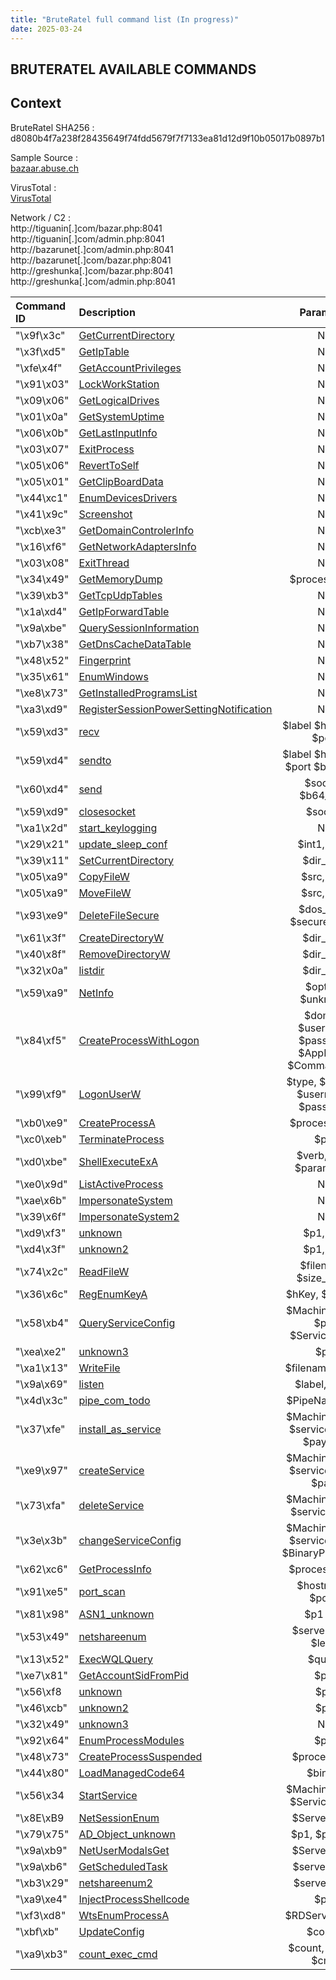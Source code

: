 ```yaml
---
title: "BruteRatel full command list (In progress)"
date: 2025-03-24 
---
```


<link rel="stylesheet" href="/css/main.css">

## BRUTERATEL AVAILABLE COMMANDS 

## Context  

BruteRatel SHA256 : d8080b4f7a238f28435649f74fdd5679f7f7133ea81d12d9f10b05017b0897b1  

Sample Source :  
[bazaar.abuse.ch](https://bazaar.abuse.ch/sample/d8080b4f7a238f28435649f74fdd5679f7f7133ea81d12d9f10b05017b0897b1/)   

VirusTotal :  
[VirusTotal](https://www.virustotal.com/gui/file/d8080b4f7a238f28435649f74fdd5679f7f7133ea81d12d9f10b05017b0897b1)  

Network / C2 :  
http://tiguanin[.]com/bazar.php:8041  
http://tiguanin[.]com/admin.php:8041  
http://bazarunet[.]com/admin.php:8041  
http://bazarunet[.]com/bazar.php:8041  
http://greshunka[.]com/bazar.php:8041  
http://greshunka[.]com/admin.php:8041  


| Command ID   | Description             | Parameter         |
| :----------- | :---------------------- | :----------------:|
| "\x9f\x3c"   | [GetCurrentDirectory](https://cedricg-mirror.github.io/2025/03/17/BruteRatel.html#GetCurrentDirectory) | NA                |
| "\x3f\xd5"   | [GetIpTable](https://cedricg-mirror.github.io/2025/03/17/BruteRatel.html#GetIpTable) | NA                |
| "\xfe\x4f"   | [GetAccountPrivileges](https://cedricg-mirror.github.io/2025/03/17/BruteRatel.html#GetAccountPrivileges) | NA                |
| "\x91\x03"   | [LockWorkStation](https://cedricg-mirror.github.io/2025/03/17/BruteRatel.html#LockWorkStation) | NA                |
| "\x09\x06"   | [GetLogicalDrives](https://cedricg-mirror.github.io/2025/03/17/BruteRatel.html#GetLogicalDrives) | NA                |
| "\x01\x0a"   | [GetSystemUptime](https://cedricg-mirror.github.io/2025/03/17/BruteRatel.html#GetSystemUptime) | NA                |
| "\x06\x0b"   | [GetLastInputInfo](https://cedricg-mirror.github.io/2025/03/17/BruteRatel.html#GetLastInputInfo) | NA                |
| "\x03\x07"   | [ExitProcess](https://cedricg-mirror.github.io/2025/03/17/BruteRatel.html#ExitProcess) | NA                |
| "\x05\x06"   | [RevertToSelf](https://cedricg-mirror.github.io/2025/03/17/BruteRatel.html#RevertToSelf) | NA                |
| "\x05\x01"   | [GetClipBoardData](https://cedricg-mirror.github.io/2025/03/17/BruteRatel.html#GetClipBoardData) | NA                |
| "\x44\xc1"   | [EnumDevicesDrivers](https://cedricg-mirror.github.io/2025/03/17/BruteRatel.html#EnumDevicesDrivers) | NA                |
| "\x41\x9c"   | [Screenshot](https://cedricg-mirror.github.io/2025/03/17/BruteRatel.html#Screenshot) | NA                |
| "\xcb\xe3"   | [GetDomainControlerInfo](https://cedricg-mirror.github.io/2025/03/17/BruteRatel.html#GetDomainControlerInfo) | NA                |
| "\x16\xf6"   | [GetNetworkAdaptersInfo](https://cedricg-mirror.github.io/2025/03/17/BruteRatel.html#GetNetworkAdaptersInfo) | NA                |
| "\x03\x08"   | [ExitThread](https://cedricg-mirror.github.io/2025/03/17/BruteRatel.html#ExitThread) | NA                |
| "\x34\x49"   | [GetMemoryDump](https://cedricg-mirror.github.io/2025/03/17/BruteRatel.html#GetMemoryDump) | $processname |
| "\x39\xb3"   | [GetTcpUdpTables](https://cedricg-mirror.github.io/2025/03/17/BruteRatel.html#GetTcpUdpTables) | NA                | 
| "\x1a\xd4"   | [GetIpForwardTable](https://cedricg-mirror.github.io/2025/03/17/BruteRatel.html#GetIpForwardTable) | NA                | 
| "\x9a\xbe"   | [QuerySessionInformation](https://cedricg-mirror.github.io/2025/03/17/BruteRatel.html#QuerySessionInformation) | NA                | 
| "\xb7\x38"   | [GetDnsCacheDataTable](https://cedricg-mirror.github.io/2025/03/17/BruteRatel.html#GetDnsCacheDataTable) | NA                |
| "\x48\x52"   | [Fingerprint](https://cedricg-mirror.github.io/2025/03/19/BruteRatel2.html#Fingerprint) | NA                |
| "\x35\x61"   | [EnumWindows](https://cedricg-mirror.github.io/2025/03/19/BruteRatel2.html#EnumWindows) | NA                |
| "\xe8\x73"   | [GetInstalledProgramsList](https://cedricg-mirror.github.io/2025/03/19/BruteRatel2.html#GetInstalledProgramsList) | NA                |
| "\xa3\xd9"   | [RegisterSessionPowerSettingNotification](https://cedricg-mirror.github.io/2025/03/19/BruteRatel2.html#RegisterSessionPowerSettingNotification) | NA                |
| "\x59\xd3"   | [recv](https://cedricg-mirror.github.io/2025/03/19/BruteRatel2.html#recv) | $label $hostname $port |
| "\x59\xd4"   | [sendto](https://cedricg-mirror.github.io/2025/03/19/BruteRatel2.html#sendto) | $label $hostname $port $b64_data |
| "\x60\xd4"   | [send](https://cedricg-mirror.github.io/2025/03/19/BruteRatel2.html#send) | $socket, $b64_data |
| "\x59\xd9"   | [closesocket](https://cedricg-mirror.github.io/2025/03/19/BruteRatel2.html#closesocket) | $socket          |
| "\xa1\x2d"   | [start_keylogging](https://cedricg-mirror.github.io/2025/03/19/BruteRatel2.html#start_keylogging) | NA                |
| "\x29\x21"   | [update_sleep_conf](https://cedricg-mirror.github.io/2025/03/19/BruteRatel2.html#update_sleep_conf) | $int1, $int2       |
| "\x39\x11"   | [SetCurrentDirectory](https://cedricg-mirror.github.io/2025/03/19/BruteRatel2.html#SetCurrentDirectory) | $dir_path             |
| "\x05\xa9"   | [CopyFileW](https://cedricg-mirror.github.io/2025/03/19/BruteRatel2.html#CopyFileW) | $src, $dst          |
| "\x05\xa9"   | [MoveFileW](https://cedricg-mirror.github.io/2025/03/19/BruteRatel2.html#MoveFileW) | $src, $dst    |
| "\x93\xe9"   | [DeleteFileSecure](#DeleteFileSecure) | $dos_path, $secure_erase        |
| "\x61\x3f"   | [CreateDirectoryW](#CreateDirectoryW) | $dir_path         |
| "\x40\x8f"   | [RemoveDirectoryW](#RemoveDirectoryW) | $dir_path |
| "\x32\x0a"   | [listdir](https://cedricg-mirror.github.io/2025/03/19/BruteRatel2.html#listdir) | $dir_path        | 
| "\x59\xa9"   | [NetInfo](https://cedricg-mirror.github.io/2025/03/19/BruteRatel2.html#NetInfo) | $option, $unknown | 
| "\x84\xf5"   | [CreateProcessWithLogon](https://cedricg-mirror.github.io/2025/03/19/BruteRatel2.html#CreateProcessWithLogon) | $domain $username $password $AppName $CommandLine | 
| "\x99\xf9"   | [LogonUserW](https://cedricg-mirror.github.io/2025/03/19/BruteRatel2.html#LogonUserW) | $type, $domain, $username, $password |
| "\xb0\xe9"   | [CreateProcessA](https://cedricg-mirror.github.io/2025/03/20/BruteRatel3.html#CreateProcessA) | $process_path              |
| "\xc0\xeb"   | [TerminateProcess](https://cedricg-mirror.github.io/2025/03/20/BruteRatel3.html#TerminateProcess) | $pid            |
| "\xd0\xbe"   | [ShellExecuteExA](https://cedricg-mirror.github.io/2025/03/20/BruteRatel3.html#ShellExecuteExA) | $verb, $file, $parameters            |
| "\xe0\x9d"   | [ListActiveProcess](https://cedricg-mirror.github.io/2025/03/20/BruteRatel3.html#ListActiveProcess) | NA                |
| "\xae\x6b"   | [ImpersonateSystem](https://cedricg-mirror.github.io/2025/03/20/BruteRatel3.html#ImpersonateSystem) | NA |
| "\x39\x6f"   | [ImpersonateSystem2](https://cedricg-mirror.github.io/2025/03/20/BruteRatel3.html#ImpersonateSystem2) | NA  |
| "\xd9\xf3"   | [unknown](https://cedricg-mirror.github.io/2025/03/20/BruteRatel3.html#unknown) | $p1, $p2 |
| "\xd4\x3f"   | [unknown2](https://cedricg-mirror.github.io/2025/03/20/BruteRatel3.html#unknown2) | $p1, $p2          |
| "\x74\x2c"   | [ReadFileW](https://cedricg-mirror.github.io/2025/03/20/BruteRatel3.html#ReadFileW) | $filename, $size_in_KB              |
| "\x36\x6c"   | [RegEnumKeyA](https://cedricg-mirror.github.io/2025/03/20/BruteRatel3.html#RegEnumKeyA) | $hKey, $SubKey       |
| "\x58\xb4"   | [QueryServiceConfig](https://cedricg-mirror.github.io/2025/03/20/BruteRatel3.html#QueryServiceConfig) | $MachineName, $p2, $ServiceName       |
| "\xea\xe2"   | [unknown3](https://cedricg-mirror.github.io/2025/03/20/BruteRatel3.html#unknown3) | $p1         |
| "\xa1\x13"   | [WriteFile](https://cedricg-mirror.github.io/2025/03/20/BruteRatel3.html#WriteFile) | $filename, $data   |
| "\x9a\x69"   | [listen](https://cedricg-mirror.github.io/2025/03/20/BruteRatel3.html#listen) | $label, $port        |
| "\x4d\x3c"   | [pipe_com_todo](https://cedricg-mirror.github.io/2025/03/20/BruteRatel3.html#pipe_com_todo) | $PipeName   $p2     |
| "\x37\xfe"   | [install_as_service](https://cedricg-mirror.github.io/2025/03/20/BruteRatel3.html#install_as_service) | $MachineName, $serviceName, $payload |
| "\xe9\x97"   | [createService](https://cedricg-mirror.github.io/2025/03/20/BruteRatel3.html#createService) | $MachineName, $serviceName, $path     | 
| "\x73\xfa"   | [deleteService](https://cedricg-mirror.github.io/2025/03/20/BruteRatel3.html#deleteService) | $MachineName, $serviceName | 
| "\x3e\x3b"   | [changeServiceConfig](https://cedricg-mirror.github.io/2025/03/20/BruteRatel3.html#changeServiceConfig) | $MachineName, $serviceName, $BinaryPathName | 
| "\x62\xc6"   | [GetProcessInfo](https://cedricg-mirror.github.io/2025/03/20/BruteRatel3.html#GetProcessInfo) | $processName |
| "\x91\xe5"   | [port_scan](https://cedricg-mirror.github.io/2025/03/20/BruteRatel3.html#port_scan) | $hostname, $ports |
| "\x81\x98"  | [ASN1_unknown](https://cedricg-mirror.github.io/2025/03/28/BruteRatel4.html#ASN1_unknown) | $p1 $p2 |
| "\x53\x49"   | [netshareenum](https://cedricg-mirror.github.io/2025/03/28/BruteRatel4.html#netshareenum) | $servername, $level |
| "\x13\x52"  | [ExecWQLQuery](https://cedricg-mirror.github.io/2025/03/28/BruteRatel4.html#ExecWQLQuery) | $query |
| "\xe7\x81"   | [GetAccountSidFromPid](https://cedricg-mirror.github.io/2025/03/28/BruteRatel4.html#GetAccountSidFromPid) | $pid |
| "\x56\xf8   | [unknown](https://cedricg-mirror.github.io/2025/03/28/BruteRatel4.html#unknown) | $p1 |
| "\x46\xcb"   | [unknown2](https://cedricg-mirror.github.io/2025/03/28/BruteRatel4.html#unknown2) | $p1 |
| "\x32\x49"   | [unknown3](https://cedricg-mirror.github.io/2025/03/28/BruteRatel4.html#unknown3) | NA |
| "\x92\x64"   | [EnumProcessModules](https://cedricg-mirror.github.io/2025/03/28/BruteRatel4.html#EnumProcessModules) | $pid |
| "\x48\x73"   | [CreateProcessSuspended](https://cedricg-mirror.github.io/2025/03/28/BruteRatel4.html#CreateProcessSuspended) | $processPath |
| "\x44\x80"   | [LoadManagedCode64](https://cedricg-mirror.github.io/2025/03/28/BruteRatel4.html#LoadManagedCode64) | $binary |
| "\x56\x34   | [StartService](https://cedricg-mirror.github.io/2025/03/28/BruteRatel4.html#StartService) | $MachineName, $ServiceName |
| "\x8E\xB9   | [NetSessionEnum](https://cedricg-mirror.github.io/2025/03/28/BruteRatel4.html#NetSessionEnum) | $ServerName |
| "\x79\x75"   | [AD_Object_unknown](https://cedricg-mirror.github.io/2025/03/28/BruteRatel4.html#AD_Object_unknown) | $p1, $p2, $p3 |
| "\x9a\xb9"   | [NetUserModalsGet](https://cedricg-mirror.github.io/2025/03/28/BruteRatel4.html#NetUserModalsGet) | $ServerName |
| "\x9a\xb6"   | [GetScheduledTask](https://cedricg-mirror.github.io/2025/03/28/BruteRatel4.html#GetScheduledTask) | $serverName |
| "\xb3\x29"   | [netshareenum2](https://cedricg-mirror.github.io/2025/03/28/BruteRatel4.html#netshareenum2) | $servername |
| "\xa9\xe4"   | [InjectProcessShellcode](https://cedricg-mirror.github.io/2025/03/28/BruteRatel4.html#InjectProcessShellcode) | $pid |
| "\xf3\xd8"   | [WtsEnumProcessA](https://cedricg-mirror.github.io/2025/03/28/BruteRatel4.html#WtsEnumProcessA) | $RDServerName |
| "\xbf\xb"   | [UpdateConfig](https://cedricg-mirror.github.io/2025/03/28/BruteRatel4.html#UpdateConfig) | $config |
| "\xa9\xb3"   | [count_exec_cmd](https://cedricg-mirror.github.io/2025/03/28/BruteRatel4.html#count_exec_cmd) | $count, $sleep, $cmd |

